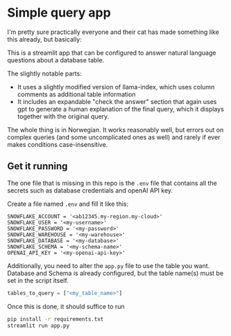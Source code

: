 # Simple query app

I'm pretty sure practically everyone and their cat has made something like this already, but basically:

This is a streamlit app that can be configured to answer natural language questions about a database table.

The slightly notable parts:
- It uses a slightly modified version of llama-index, which uses column comments as additional table information
- It includes an expandable "check the answer" section that again uses gpt to generate a human explanation of the final query, which it displays together with the original query.

The whole thing is in Norwegian. It works reasonably well, but errors out on complex queries (and some uncomplicated ones as well) and rarely if ever makes conditions case-insensitive.


## Get it running

The one file that is missing in this repo is the `.env` file that contains all the secrets such as database credentials and openAI API key.

Create a file named `.env` and fill it like this:

```
SNOWFLAKE_ACCOUNT = '<ab12345.my-region.my-cloud>'
SNOWFLAKE_USER = '<my-username>'
SNOWFLAKE_PASSWORD = '<my-password>'
SNOWFLAKE_WAREHOUSE = '<my-warehouse>'
SNOWFLAKE_DATABASE = '<my-database>'
SNOWFLAKE_SCHEMA = '<my-schema-name>'
OPENAI_API_KEY = '<my-openai-api-key>'
```

Additionally, you need to alter the `app.py` file to use the table you want. Database and Schema is already configured, but the table name(s) must be set in the script itself.

```py
tables_to_query = ["<my_table_name>"]
```

Once this is done, it should suffice to run

```sh
pip install -r requirements.txt
streamlit run app.py
```